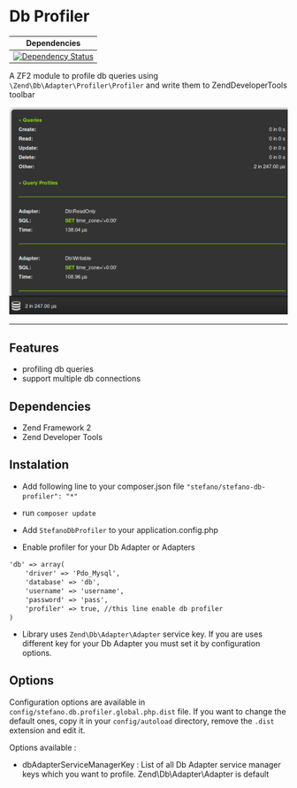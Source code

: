 Db Profiler
=====

| Dependencies |
| :---: |
| [![Dependency Status](https://www.versioneye.com/user/projects/5526ab482ced4f6dfd0000ca/badge.svg?style=flat)](https://www.versioneye.com/user/projects/5526ab482ced4f6dfd0000ca) |

A ZF2 module to profile db queries using ```\Zend\Db\Adapter\Profiler\Profiler``` and write them to ZendDeveloperTools toolbar

![Db Profiler](./doc/images/snapshot.png)

- - -

Features
----

- profiling db queries
- support multiple db connections

Dependencies
------------

- Zend Framework 2
- Zend Developer Tools

Instalation
---

- Add following line to your composer.json file ``` "stefano/stefano-db-profiler": "*" ```

- run ```composer update```

- Add ``` StefanoDbProfiler ``` to your application.config.php

- Enable profiler for your Db Adapter or Adapters

```
'db' => array(
    'driver' => 'Pdo_Mysql',
    'database' => 'db',
    'username' => 'username',
    'password' => 'pass',
    'profiler' => true, //this line enable db profiler
)
```

- Library uses ```Zend\Db\Adapter\Adapter``` service key. If you are uses different key for your Db Adapter you must set it by configuration options.

Options
-------

Configuration options are available in ```config/stefano.db.profiler.global.php.dist``` file. If you want to change the default ones, copy it in your ```config/autoload``` directory, remove the ```.dist``` extension and edit it.

Options available :

- dbAdapterServiceManagerKey : List of all Db Adapter service manager keys which you want to profile. Zend\Db\Adapter\Adapter is default
